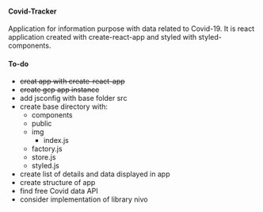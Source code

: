 #### Covid-Tracker
Application for information purpose with data related to Covid-19. It is react application created with create-react-app and styled with styled-components.

#### To-do
* <s>creat app with create-react-app</s>
* <s>create gcp app instance</s>
* add jsconfig with base folder src
* create base directory with:
  * components
  * public
  * img
    * index.js
  * factory.js
  * store.js
  * styled.js
* create list of details and data displayed in app
* create structure of app
* find free Covid data API
* consider implementation of library nivo
